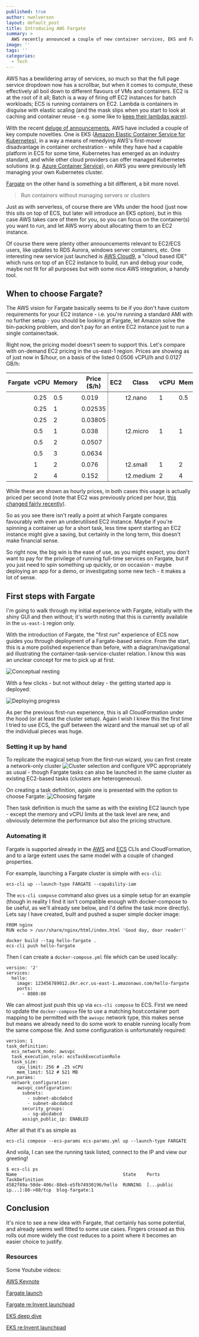 ```yaml
---
published: true
author: nwolverson
layout: default_post
title: Introducing AWS Fargate
summary: >
  AWS recently announced a couple of new container services, EKS and Fargate, and I'll give a brief overview, a "first experience" walkthrough of Fargate, and discuss when you might want to choose it.
image: ''
tags: ''
categories:
  - Tech
---
```


AWS has a bewildering array of services, so much so that the full page service dropdown now has a scrollbar,  but when it comes to compute, these effectively all boil down to different flavours of VMs and containers. EC2 is at the root of it all; Batch is a way of firing off EC2 instances for batch workloads; ECS is running containers on EC2. Lambda is containers in disguise with elastic scaling (and the mask slips when you start to look at caching and container reuse - e.g. some like to [keep their lambdas warm](https://serverless.com/blog/keep-your-lambdas-warm/)).

With the recent [deluge of announcements](https://www.youtube.com/watch?v=1IxDLeFQKPk), AWS have included a couple of key compute novelties. One is EKS ([Amazon Elastic Container Service for Kubernetes](https://aws.amazon.com/eks/features/)), in a way a means of remedying AWS's first-mover disadvantage in container orchestration - while they have had a capable platform in ECS for some time, Kubernetes has emerged as an industry standard, and while other cloud providers can offer managed Kubernetes solutions (e.g. [Azure Container Service](https://azure.microsoft.com/en-gb/services/container-service/)), on AWS you were previously left managing your own Kubernetes cluster.

[Fargate](https://aws.amazon.com/fargate/) on the other hand is something a bit different, a bit more novel.

> Run containers without managing servers or clusters

Just as with serverless, of course there are VMs under the hood (just now this sits on top of ECS, but later will introduce an EKS option), but in this case AWS takes care of them for you, so you can focus on the container(s) you want to run, and let AWS worry about allocating them to an EC2 instance.

Of course there were plenty other announcements relevant to EC2/ECS users, like updates to RDS Aurora, windows server containers, etc. One interesting new service just launched is [AWS Cloud9](https://aws.amazon.com/about-aws/whats-new/2017/11/introducing-aws-cloud9/), a "cloud based IDE" which runs  on top of an EC2 instance to build, run and debug your code, maybe not fit for all purposes but with some nice AWS integration, a handy tool.

## When to choose Fargate?

The AWS vision for Fargate basically seems to be if you don't have custom requirements for your EC2 instance - i.e. you're running a standard AMI with no further setup - you should be looking at Fargate, let Amazon solve the bin-packing problem, and don't pay for an entire EC2 instance just to run a single container/task.

Right now, the pricing model doesn't seem to support this. Let's compare with on-demand EC2 pricing in the us-east-1 region. Prices are showing as of just now in $/hour, on a basis of the listed 0.0506 vCPU/h and 0.0127 GB/h:

<style type="text/css">
  table thead {
    border-bottom: 1px solid #333;
  }
  table th {
    font-weight: bold;
  }
  table td, table th {
    padding: 5px;
  }
  table tr:first-child td {
    padding-top 10px;
  }
  th:nth-child(5), td:nth-child(5) {
    border-left: 1px solid gray;
  }
  table {
    margin-bottom: 17px;
  }
</style>

| Fargate | vCPU | Memory | Price ($/h) | EC2 | Class  | vCPU   | Memory   | Price ($/h)  |   |
|---|---|---|---|---|---|---|---|---|---|
|| 0.25 | 0.5 |0.019   |   | t2.nano | 1 | 0.5 | 0.0058 |
|| 0.25 | 1 |  0.02535 |   |   |   |   |   |   |
|| 0.25 | 2 | 0.03805  |   |   |   |   |   |   |
|| 0.5 | 1 | 0.038  |   | t2.micro | 1 | 1 | 0.0116 |
|| 0.5 | 2 | 0.0507  |   |   |   |   |   |   |
|| 0.5 | 3 |  0.0634 |   |   |   |   |   |   |
|| 1 | 2 |0.076 |  | t2.small | 1 | 2 | 0.023 |
|| 2 | 4 |0.152   |  | t2.medium | 2 | 4 | 0.0464 |


While these are shown as hourly prices, in both cases this usage is actually priced per second (note that EC2 was previously priced per hour, [this changed fairly recently](https://aws.amazon.com/blogs/aws/new-per-second-billing-for-ec2-instances-and-ebs-volumes/)).

So as you see there isn't really a point at which Fargate compares favourably with even an underutilised EC2 instance. Maybe if you're spinning a container up for a short task, less time spent starting an EC2 instance might give a saving, but certainly in the long term, this doesn't make financial sense.

So right now, the big win is the ease of use, as you might expect, you don't want to pay for the privilege of running full-time services on Fargate, but if you just need to spin something up quickly, or on occasion - maybe deploying an app for a demo, or investigating some new tech - it makes a lot of sense.

## First steps with Fargate

I'm going to walk through my initial experience with Fargate, initially with the shiny GUI and then without; it's worth noting that this is currently available in the `us-east-1` region only.

With the introduction of Fargate, the "first run" experience of ECS now guides you through deployment of a Fargate-based service. From the start, this is a more polished experience than before, with a diagram/navigational aid illustrating the container-task-service-cluster relation. I know this was an unclear concept for me to pick up at first.

![Conceptual nesting]({{site.baseurl}}/nwolverson/assets/fargate/get-started-diagram.png)

With a few clicks - but not without delay - the getting started app is deployed:

![Deploying progress]({{site.baseurl}}/nwolverson/assets/fargate/get-started-pending.gif)

As per the previous first-run experience, this is all CloudFormation under the hood (or at least the cluster setup). Again I wish I knew this the first time I tried to use ECS, the gulf between the wizard and the manual set up of all the individual pieces was huge.

### Setting it up by hand

To replicate the magical setup from the first-run wizard, you can first create a network-only cluster
![Cluster selection]({{site.baseurl}}/nwolverson/assets/fargate/cluster-type.png) and configure VPC appropriately as usual - though Fargate tasks can also be launched in the same cluster as existing EC2-based tasks (clusters are heterogeneous).

On creating a task definition, again one is presented with the option to choose Fargate:
![Choosing fargate]({{site.baseurl}}/nwolverson/assets/fargate/choose-fargate.png)

Then task definition is much the same as with the existing EC2 launch type - except the memory and vCPU limits at the task level are new, and obviously determine the performance but also the pricing structure.

### Automating it

Fargate is supported already in the [AWS](http://docs.aws.amazon.com/cli/latest/reference/ecs/create-service.html) and [ECS](http://docs.aws.amazon.com/AmazonECS/latest/developerguide/cmd-ecs-cli-compose.html) CLIs and CloudFormation, and to a large extent uses the same model with a couple of changed properties.

For example, launching a Fargate cluster is simple with `ecs-cli`:

~~~
ecs-cli up --launch-type FARGATE --capability-iam
~~~

The `ecs-cli compose` command also gives us a simple setup for an example (though in reality I find it isn't compatible enough with docker-compose to be useful, as we'll already see below, and I'd define the task more directly). Lets say I have created, built and pushed a super simple docker image:

~~~
FROM nginx
RUN echo > /usr/share/nginx/html/index.html 'Good day, dear reader!'
~~~

~~~
docker build --tag hello-fargate .
ecs-cli push hello-fargate
~~~

Then I can create a `docker-compose.yml` file which can be used locally:

~~~
version: '2'
services:
  hello:
    image: 123456789012.dkr.ecr.us-east-1.amazonaws.com/hello-fargate
    ports:
      - 8080:80
~~~

We can almost just push this up via `ecs-cli compose` to ECS. First we need to update the `docker-compose` file to use a matching host:container port mapping to be permitted with the `awsvpc` network type, this makes sense but means we already need to do some work to enable running locally from the same compose file. And some configuration is unfortunately required:

~~~
version: 1
task_definition:
  ecs_network_mode: awsvpc
  task_execution_role: ecsTaskExecutionRole
  task_size:
    cpu_limit: 256 # .25 vCPU
    mem_limit: 512 # 521 MB
run_params:
  network_configuration:
    awsvpc_configuration:
      subnets:
        - subnet-abcdabcd
        - subnet-abcdabcd
      security_groups:
        - sg-abcdabcd
      assign_public_ip: ENABLED
~~~

After all that it's as simple as

~~~
ecs-cli compose --ecs-params ecs-params.yml up --launch-type FARGATE
~~~

And voila, I can see the running task listed, connect to the IP and view our greeting!

~~~
$ ecs-cli ps
Name                                        State    Ports                         TaskDefinition
4582f89a-50de-406c-88eb-e5fb74930196/hello  RUNNING  [...public ip...]:80->80/tcp  blog-fargate:1
~~~

## Conclusion

It's nice to see a new idea with Fargate, that certainly has some potential, and already seems well fitted to some use cases. Fingers crossed as this rolls out more widely the cost reduces to a point where it becomes an easier choice to justify.

### Resources
Some Youtube videos:

[AWS Keynote](https://www.youtube.com/watch?v=1IxDLeFQKPk)

[Fargate launch](https://www.youtube.com/watch?v=0SceSgOTyrw)

[Fargate re:Invent launchpad](https://www.youtube.com/watch?v=y9mzpGAoOuE)

[EKS deep dive](https://www.youtube.com/watch?v=vrYLrx-a_Wg)

[EKS re:Invent launchpad](https://www.youtube.com/watch?v=EoC60KddIXE)